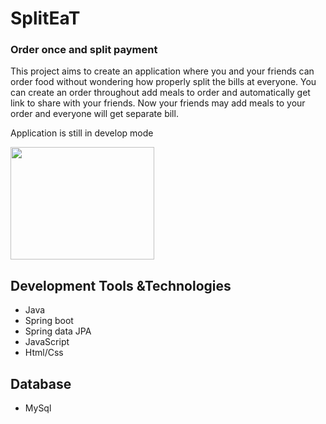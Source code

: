 # SplitEaT
### Order once and split payment
This project aims to create an application where you and your friends can order food without wondering how properly split the bills at everyone. You can create an order throughout add  meals to order and automatically get link to share with your friends. Now your friends may add meals to your order and everyone will get separate bill.

Application is still in develop mode

<img src="https://img.etimg.com/thumb/msid-11147015,width-643,imgsize-36207,resizemode-4/the-rules-of-going-dutch-while-splitting-the-bill.jpg" width="230" height="180" />


Development Tools &Technologies
----
- Java
- Spring boot
- Spring data JPA
- JavaScript
- Html/Css

Database
----
- MySql
